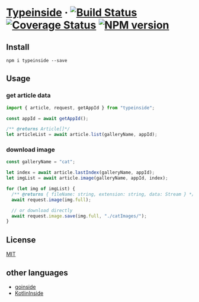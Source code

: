 # [Typeinside](https://github.com/Akachu/typeinside) · [![Build Status](https://travis-ci.com/Akachu/typeinside.svg?branch=master)](https://travis-ci.com/Akachu/typeinside) [![Coverage Status](https://coveralls.io/repos/github/Akachu/typeinside/badge.svg?branch=master)](https://coveralls.io/github/Akachu/typeinside?branch=master) [![NPM version](https://img.shields.io/npm/v/typeinside.svg)](https://npmjs.org/package/typeinside)

## Install

`npm i typeinside --save`

## Usage

### get article data

```ts
import { article, request, getAppId } from "typeinside";

const appId = await getAppId();

/** @returns Article[]*/
let articleList = await article.list(galleryName, appId);
```

### download image

```ts
const galleryName = "cat";

let index = await article.lastIndex(galleryName, appId);
let imgList = await article.image(galleryName, appId, index);

for (let img of imgList) {
  /** @returns { fileName: string, extension: string, data: Stream } */
  await request.image(img.full);

  // or download directly
  await request.image.save(img.full, "./catImages/");
}
```

## License

[MIT](https://github.com/Akachu/typeinside/blob/master/LICENSE)

## other languages

- [goinside](https://github.com/geeksbaek/goinside)
- [KotlinInside](https://github.com/organization/KotlinInside)

